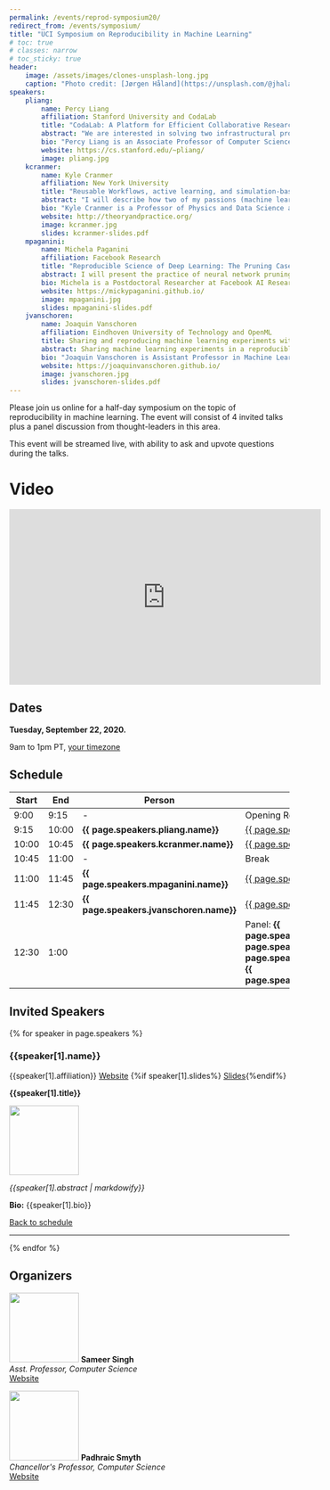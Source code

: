 ```yaml
---
permalink: /events/reprod-symposium20/
redirect_from: /events/symposium/
title: "UCI Symposium on Reproducibility in Machine Learning"
# toc: true
# classes: narrow
# toc_sticky: true
header:
    image: /assets/images/clones-unsplash-long.jpg
    caption: "Photo credit: [Jørgen Håland](https://unsplash.com/@jhaland?utm_source=unsplash&utm_medium=referral&utm_content=creditCopyText) on [Unsplash](https://unsplash.com/photos/4yOgRb_b_i4)"
speakers:
    pliang:
        name: Percy Liang
        affiliation: Stanford University and CodaLab
        title: "CodaLab: A Platform for Efficient Collaborative Research"
        abstract: "We are interested in solving two infrastructural problems in data-centric fields such as machine learning: First, an inordinate amount of time is spent on preprocessing datasets, getting other people's code to run, writing evaluation/visualization scripts, with much of this effort duplicated across different research groups.  Second, a only static set of final results are ever published, leaving it up to the reader to guess how the various methods would fare in unreported scenarios.  I will present CodaLab, a new platform which aims to tackle these two problems by creating an online community around sharing and executing immutable components called bundles, thereby streamlining the research process."
        bio: "Percy Liang is an Associate Professor of Computer Science at Stanford University (B.S. from MIT, 2004; Ph.D. from UC Berkeley, 2011).  His two research goals are (i) to make machine learning more robust, fair, and interpretable; and (ii) to make computers easier to communicate with through natural language.  His awards include the Presidential Early Career Award for Scientists and Engineers (2019), IJCAI Computers and Thought Award (2016), an NSF CAREER Award (2016), a Sloan Research Fellowship (2015), and a Microsoft Research Faculty Fellowship (2014)."
        website: https://cs.stanford.edu/~pliang/
        image: pliang.jpg
    kcranmer:
        name: Kyle Cranmer
        affiliation: New York University
        title: "Reusable Workflows, active learning, and simulation-based inference"
        abstract: "I will describe how two of my passions (machine learning and reproducible workflows) unexpectedly came together. In the context of particle physics, reproducibility is a serious challenge as the data analysis for a typical paper involves large teams working with heterogeneous software environments and loosely connected, informal workflows. However, reproducibility is not a particularly high priority for most physicists. Instead, we emphasized use cases that focused on reusing those workflows to answer new questions, and developed the REANA reproducible research data analysis platform to provide the needed functionality. Now we are developing APIs around these workflows and putting machine learning tools on top. For instance, we have active learning algorithms querying black box functions that are implemented by these workflows. Similarly, we use workflows to wrap complex simulation chains, which provide a causal, generative model with an intractable likelihood. Our recent work on likelihood-free inference (or simulation-based inference), which uses deep learning, leverages these workflows and raises new research questions when viewed holistically."
        bio: "Kyle Cranmer is a Professor of Physics and Data Science at New York University. He is an experimental particle physicists working, primarily, on the Large Hadron Collider, based in Geneva, Switzerland. Professor Cranmer obtained his Ph.D. in Physics from the University of Wisconsin-Madison in 2005 and his B.A. in Mathematics and Physics from Rice University. He was awarded the Presidential Early Career Award for Science and Engineering in 2007 and the National Science Foundation's Career Award in 2009. Professor Cranmer developed a framework that enables collaborative statistical modeling, which was used extensively for the discovery of the Higgs boson in July, 2012. His current interests are at the intersection of physics, statistics, and machine learning."
        website: http://theoryandpractice.org/
        image: kcranmer.jpg
        slides: kcranmer-slides.pdf
    mpaganini:
        name: Michela Paganini
        affiliation: Facebook Research
        title: "Reproducible Science of Deep Learning: The Pruning Case Study"
        abstract: I will present the practice of neural network pruning as both a practical engineering intervention to reduce model size and a scientific tool to investigate the behavior and trainability of compressed models. By pruning away units or connections, it is possible to test hypotheses on the role of substructures and pathways towards feature formation and information propagation in neural networks. I will argue that a fundamental scientific understanding of the inner workings of neural networks is necessary to build a path towards robust, efficient AI, and I will introduce open-source work that has facilitated the investigation of the behavior of pruned models. I will highlight examples such as the contribution of centralized, reusable pruning methods in PyTorch and the open-sourcing of the `dagger` framework for reproducible and reusable experiment orchestration, to demonstrate how the desire for reproducibility in the context of pruning research (where complex multi-stage experiment pipelines are common) begets robust, shared experiment tools.
        bio: Michela is a Postdoctoral Researcher at Facebook AI Research (FAIR) in Menlo Park and an affiliate at Lawrence Berkeley National Lab. She joined Facebook in 2018, after earning a Ph.D. in physics from Yale University. During her graduate studies, she worked on the design, development, and deployment of deep learning algorithms for the ATLAS experiment at CERN, with a focus on computer vision and generative modeling for particle discovery and scientific simulation. Prior to that, she graduated from the University of California, Berkeley with B.A.'s in physics and astrophysics. Her current research focuses on empirically characterizing neural network properties and dynamics in the over-parametrized and under-parametrized regimes using pruning as a tool for model compression. Michela has a broad interest in the science of deep learning, towards developing a fundamental understanding of the inner workings of deep models through rigorous investigation and hypothesis testing, using tools and methodologies from the physical sciences. 
        website: https://mickypaganini.github.io/
        image: mpaganini.jpg
        slides: mpaganini-slides.pdf
    jvanschoren:
        name: Joaquin Vanschoren
        affiliation: Eindhoven University of Technology and OpenML
        title: Sharing and reproducing machine learning experiments with OpenML
        abstract: Sharing machine learning experiments in a reproducible way is a lot of work. However, what if we could automatically track every detail of our experiments and share them together with our results? OpenML is an open online platform where one cannot only share datasets, but also entire machine experiments. It has integrations into many machine learning libraries so that experiments run with these libraries are automatically shared in a fully reproducible way. This also means that the shared experiments can be used in many innovative ways. This talk will cover what is possible today, our experiences with making experiments reproducible, as well as open problems and future plans.
        bio: "Joaquin Vanschoren is Assistant Professor in Machine Learning at the Eindhoven University of Technology. His research focuses on machine learning, meta-learning, and understanding and automating learning. He founded and leads OpenML.org, an open science platform for reproducible machine learning. He received several demo and open data awards, has been tutorial speaker at NeurIPS and ECMLPKDD, and invited speaker at ECDA, StatComp, AutoML@ICML, CiML@NIPS, DEEM@SIGMOD, AutoML@PRICAI, MLOSS@NIPS, and many other occasions. He co-organizes the AutoML and meta-learning workshop series at NIPS and ICML and is co-editor of the book ’Automatic Machine Learning: Methods, Systems, Challenges’."
        website: https://joaquinvanschoren.github.io/
        image: jvanschoren.jpg
        slides: jvanschoren-slides.pdf
---
```



Please join us online for a half-day symposium on the topic of reproducibility in machine learning. 
The event will consist of 4 invited talks plus a panel discussion from thought-leaders in this area.

This event will be streamed live, with ability to ask and upvote questions during the talks.

<!-- Please fill-in the following short registration form for information purposes: [Registration Form](https://forms.gle/rBbvVKQr1rRPDGxe9) -->

<!-- <div class="notice notice--info">
  <h4>Live Streaming</h4>
  <p>Click here for live stream of the event: <a href="{{ site.url }}{{ site.baseurl }}/events/reprod-symposium20/live">Live stream</a>.</p>
</div> -->

# Video

<iframe width="560" height="315" src="https://www.youtube.com/embed/SuoxTFD-RBM" frameborder="0" allow="accelerometer; autoplay; clipboard-write; encrypted-media; gyroscope; picture-in-picture" allowfullscreen></iframe>

## Dates

**Tuesday, September 22, 2020.**

9am to 1pm PT, [your timezone](https://time.is/0900AM_22_Sept_2020_in_PT?UCI_ML_Reproducibility_Symposium)

## Schedule

| Start 	| End   	| Person             	| Topic           	|
|-------	|-------	|--------------------	|-----------------	|
| 9:00  	| 9:15  	| -                  	| Opening Remarks 	|
| 9:15  	| 10:00 	| **{{ page.speakers.pliang.name}}** | [{{ page.speakers.pliang.title}}](#pliang) |
| 10:00  	| 10:45 	| **{{ page.speakers.kcranmer.name}}** | [{{ page.speakers.kcranmer.title}}](#kcranmer) |
| 10:45 	| 11:00 	| -                  	| Break           	|
| 11:00  	| 11:45 	| **{{ page.speakers.mpaganini.name}}** | [{{ page.speakers.mpaganini.title}}](#mpaganini) |
| 11:45  	| 12:30 	| **{{ page.speakers.jvanschoren.name}}** | [{{ page.speakers.jvanschoren.title}}](#jvanschoren) |
| 12:30 	| 1:00  	|                    	| Panel: **{{ page.speakers.kcranmer.name}}**, **{{ page.speakers.pliang.name}}**, **{{ page.speakers.mpaganini.name}}**, **{{ page.speakers.jvanschoren.name}}**	|

## Invited Speakers

<div>
{% for speaker in page.speakers %}
    <h3 id="{{speaker[0]}}">{{speaker[1].name}}</h3>
    {{speaker[1].affiliation}} <a href="{{speaker[1].website}}" class="btn btn">Website</a>    
    {%if speaker[1].slides%} <a href="{{ site.url }}{{ site.baseurl }}/assets/files/reprod_symp20/{{ speaker[1].slides }}" class="btn btn">Slides</a>{%endif%}
    <div>
    <p><b>{{speaker[1].title}}</b></p>
    <img class="align-left" width="125px" src="{{ site.url }}{{ site.baseurl }}/assets/images/reprod_symp20/{{ speaker[1].image }}">
    <p><i>{{speaker[1].abstract | markdowify}}</i></p>
    <p><b>Bio:</b> {{speaker[1].bio}}</p>
    <p><a href="#schedule">Back to schedule</a></p>
    </div>
    <hr>
{% endfor %}
</div>

## Organizers

<div>
<p>
<img class="align-left" width="125px" src="{{ site.url }}{{ site.baseurl }}/assets/images/sameer-singh.jpg">
<b>Sameer Singh</b><br/>
<i>Asst. Professor, Computer Science</i><br>
<a href="http://sameersingh.org" class="btn btn">Website</a>
</p>
</div>
<div>
<p>
<img class="align-left" width="125px" src="{{ site.url }}{{ site.baseurl }}/assets/images/padhraic-smyth.jpg">
<b>Padhraic Smyth</b><br/>
<i>Chancellor's Professor, Computer Science</i><br>
<a href="https://www.ics.uci.edu/~smyth/" class="btn">Website</a>
</p>
</div>
